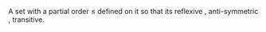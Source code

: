 A set with a partial order $\leq$ defined on it so that its reflexive , anti-symmetric , transitive.